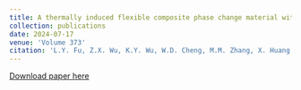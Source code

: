 ```yaml
---
title: A thermally induced flexible composite phase change material with boron nitride nanosheets/carbon nanotubes modified skeleton for battery thermal management
collection: publications
date: 2024-07-17
venue: 'Volume 373'
citation: 'L.Y. Fu, Z.X. Wu, K.Y. Wu, W.D. Cheng, M.M. Zhang, X. Huang, C. Ma, Y.L. Shao*, J.Y. Ran, K.J. Chua, A thermally induced flexible composite phase change material with boron nitride nanosheets/carbon nanotubes modified skeleton for battery thermal management, Applied Energy 373, 123899 (2024)'
---
```

[Download paper here](https://doi.org/10.1016/j.apenergy.2024.123899)
